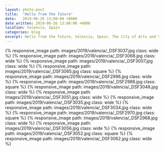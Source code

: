 ```yaml
---
layout: photo-post
title:  "Hello from the future"
date:   2019-06-26 13:00:00 +0000
date_written: 2019-06-26 13:00:00 +0000
location: Valencia, Spain
categories: blog
excerpt: Hello from the future, Valencia, Spain. The City of Arts and Sciences, built at the end of what was once the river Turia.
---
```

{% responsive_image path: images/2019/valencia/_DSF3037.jpg class: wide %}
{% responsive_image path: images/2019/valencia/_DSF3068.jpg class: wide %}
{% responsive_image path: images/2019/valencia/_DSF3007.jpg class: wide %}
{% responsive_image path: images/2019/valencia/_DSF3065.jpg class: square %}
{% responsive_image path: images/2019/valencia/_DSF2996.jpg class: wide %}
{% responsive_image path: images/2019/valencia/_DSF2988.jpg class: square %}
{% responsive_image path: images/2019/valencia/_DSF3048.jpg class: wide %}
{% responsive_image path: images/2019/valencia/_DSF3051.jpg class: wide %}
{% responsive_image path: images/2019/valencia/_DSF3035.jpg class: wide %}
{% responsive_image path: images/2019/valencia/_DSF3034.jpg class: wide %}
{% responsive_image path: images/2019/valencia/_DSF2970.jpg class: square %}
{% responsive_image path: images/2019/valencia/_DSF2968.jpg class: wide %}
{% responsive_image path: images/2019/valencia/_DSF3056.jpg class: wide %}
{% responsive_image path: images/2019/valencia/_DSF3052.jpg class: square %}
{% responsive_image path: images/2019/valencia/_DSF3062.jpg class: wide %}
